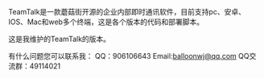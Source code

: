 
TeamTalk是一款蘑菇街开源的企业内部即时通讯软件，目前支持pc、安卓、IOS、Mac和web多个终端，这是各个版本的代码和部署脚本。
	
这是我维护的TeamTalk的版本。

有什么问题您可以联系我：
QQ：906106643 Email:balloonwj@qq.com
QQ交流群：49114021
		

